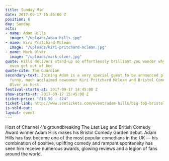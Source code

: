 ```yaml
---
title: Sunday Mid
date: 2017-09-17 15:45:00 Z
position: 6
day: Sunday
acts:
- name: Adam Hills
  image: "/uploads/adam-hills.jpg"
- name: Kiri Pritchard-Mclean
  image: "/uploads/kiri-pritchard-mclean.jpg"
- name: Mark Olver
  image: "/uploads/mark-olver.jpg"
quote: Hills delivers stand-up so effortlessly brilliant you wonder why some comedians
  even get out of bed
quote-cite: The Guardian
secondary-text: Joining Adam is a very special guest to be announced plus the bitingly
  funny, much acclaimed newcomer Kiri Pritchard Mclean and Bristol Comedy hero Mark
  Olver as host.
festival-starts-at: 2017-09-17 14:45:00 Z
show-starts-at: 2017-09-17 15:45:00 Z
ticket-price: "£18.50 - £24"
ticket-link: http://www.seetickets.com/event/adam-hills/big-top-bristol-comedy-garden/1079626/
is-sold-out: 
layout: event
---
```


Host of Channel 4’s groundbreaking The Last Leg and British Comedy Award winner Adam Hills makes his Bristol Comedy Garden debut. Adam Hills has fast become one of the most popular comedians in the UK — his combination of positive, uplifting comedy and rampant spontaneity has seen him receive numerous awards, glowing reviews and a legion of fans around the world.  
